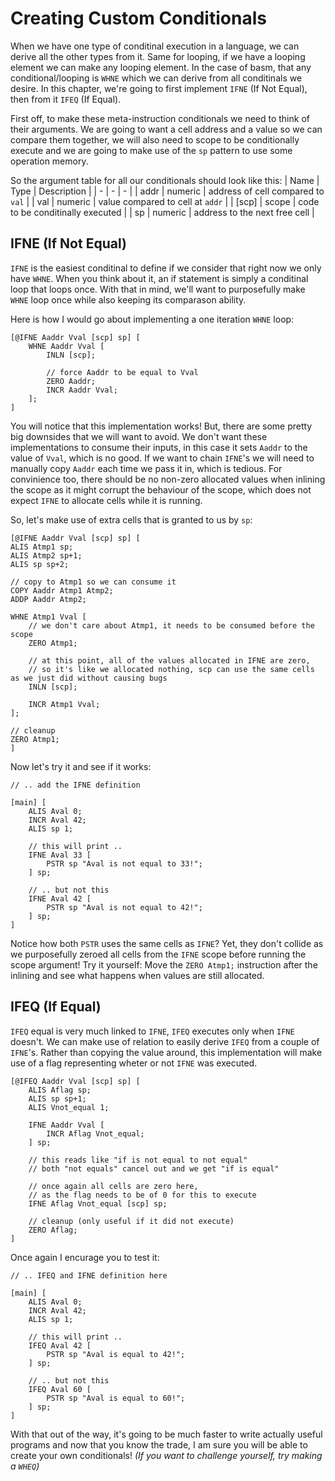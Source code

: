 # Creating Custom Conditionals
When we have one type of conditinal execution in a language, we can derive all the other types from it.
Same for looping, if we have a looping element we can make any looping element.
In the case of basm, that any conditional/looping is `WHNE` which we can derive from all conditinals we desire.
In this chapter, we're going to first implement `IFNE` (If Not Equal), then from it `IFEQ` (If Equal).

First off, to make these meta-instruction conditionals we need to think of their arguments.
We are going to want a cell address and a value so we can compare them together,
we will also need to scope to be conditionally execute and
we are going to make use of the `sp` pattern to use some operation memory.

So the argument table for all our conditionals should look like this:
| Name | Type | Description |
| - | - | - |
| addr | numeric | address of cell compared to `val` |
| val | numeric | value compared to cell at `addr` |
| [scp] | scope | code to be conditinally executed |
| sp | numeric | address to the next free cell |

## IFNE (If Not Equal)
`IFNE` is the easiest conditinal to define if we consider that right now we only have `WHNE`.
When you think about it, an if statement is simply a conditinal loop that loops once.
With that in mind, we'll want to purposefully make `WHNE` loop once while also keeping its comparason ability.

Here is how I would go about implementing a one iteration `WHNE` loop:
```basm
[@IFNE Aaddr Vval [scp] sp] [
    WHNE Aaddr Vval [
        INLN [scp];

        // force Aaddr to be equal to Vval
        ZERO Aaddr;
        INCR Aaddr Vval;
    ];
]
```

You will notice that this implementation works!
But, there are some pretty big downsides that we will want to avoid.
We don't want these implementations to consume their inputs,
in this case it sets `Aaddr` to the value of `Vval`, which is no good.
If we want to chain `IFNE`'s we will need to manually copy `Aaddr` each time we pass it in, which is tedious.
For convinience too, there should be no non-zero allocated values when inlining the scope as it might
corrupt the behaviour of the scope, which does not expect `IFNE` to allocate cells while it is running.

So, let's make use of extra cells that is granted to us by `sp`:
```basm
[@IFNE Aaddr Vval [scp] sp] [
ALIS Atmp1 sp;
ALIS Atmp2 sp+1;
ALIS sp sp+2;

// copy to Atmp1 so we can consume it
COPY Aaddr Atmp1 Atmp2;
ADDP Aaddr Atmp2;

WHNE Atmp1 Vval [
    // we don't care about Atmp1, it needs to be consumed before the scope
    ZERO Atmp1;

    // at this point, all of the values allocated in IFNE are zero,
    // so it's like we allocated nothing, scp can use the same cells as we just did without causing bugs
    INLN [scp];

    INCR Atmp1 Vval;
];

// cleanup
ZERO Atmp1;
]
```

Now let's try it and see if it works:
```basm
// .. add the IFNE definition

[main] [
    ALIS Aval 0;
    INCR Aval 42;
    ALIS sp 1;
    
    // this will print ..
    IFNE Aval 33 [
        PSTR sp "Aval is not equal to 33!";
    ] sp;

    // .. but not this
    IFNE Aval 42 [
        PSTR sp "Aval is not equal to 42!";
    ] sp;
]
```

Notice how both `PSTR` uses the same cells as `IFNE`? Yet, they don't collide as we purposefully
zeroed all cells from the `IFNE` scope before running the scope argument!
Try it yourself: Move the `ZERO Atmp1;` instruction after the inlining
and see what happens when values are still allocated.

## IFEQ (If Equal)
`IFEQ` equal is very much linked to `IFNE`, `IFEQ` executes only when `IFNE` doesn't.
We can make use of relation to easily derive `IFEQ` from a couple of `IFNE`'s.
Rather than copying the value around,
this implementation will make use of a flag representing wheter or not `IFNE` was executed.

```basm
[@IFEQ Aaddr Vval [scp] sp] [
    ALIS Aflag sp;
    ALIS sp sp+1;
    ALIS Vnot_equal 1;

    IFNE Aaddr Vval [
        INCR Aflag Vnot_equal;
    ] sp;

    // this reads like "if is not equal to not equal"
    // both "not equals" cancel out and we get "if is equal"

    // once again all cells are zero here,
    // as the flag needs to be of 0 for this to execute
    IFNE Aflag Vnot_equal [scp] sp;

    // cleanup (only useful if it did not execute)
    ZERO Aflag;
]
```

Once again I encurage you to test it:
```basm
// .. IFEQ and IFNE definition here

[main] [
    ALIS Aval 0;
    INCR Aval 42;
    ALIS sp 1;
    
    // this will print ..
    IFEQ Aval 42 [
        PSTR sp "Aval is equal to 42!";
    ] sp;

    // .. but not this
    IFEQ Aval 60 [
        PSTR sp "Aval is equal to 60!";
    ] sp;
]
```

With that out of the way, it's going to be much faster to write actually useful programs
and now that you know the trade, I am sure you will be able to create your own conditionals!
*(If you want to challenge yourself, try making a `WHEQ`)*

